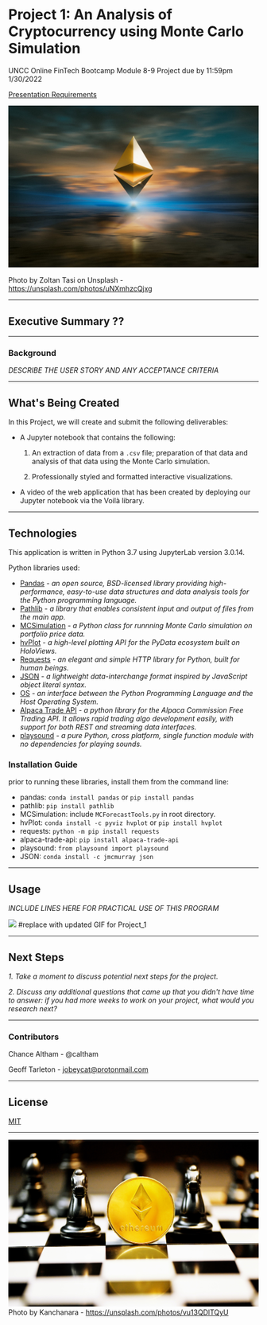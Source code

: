 # Project 1: An Analysis of Cryptocurrency using Monte Carlo Simulation
UNCC Online FinTech Bootcamp Module 8-9 Project due by 11:59pm 1/30/2022


[Presentation Requirements](https://courses.bootcampspot.com/courses/980/pages/9-dot-9-4-presentation-requirements?module_item_id=377500)

![](Images/Zoltan_Tasi_on_Unsplash.jpeg)

Photo by Zoltan Tasi on Unsplash - https://unsplash.com/photos/uNXmhzcQjxg

---

## Executive Summary ??

---

### Background  

*DESCRIBE THE USER STORY AND ANY ACCEPTANCE CRITERIA*

---

## What's Being Created

In this Project, we will create and submit the following deliverables:

 - A Jupyter notebook that contains the following:

    1. An extraction of data from a `.csv` file; preparation of that data and analysis of that data using the Monte Carlo simulation.

    2. Professionally styled and formatted interactive visualizations.

 - A video of the web application that has been created by deploying our Jupyter notebook via the Voilà library.

---

## Technologies

This application is written in Python 3.7 using JupyterLab version 3.0.14.

Python libraries used:

 - [Pandas](https://pandas.pydata.org/pandas-docs/stable/) - *an open source, BSD-licensed library providing high-performance, easy-to-use data structures and data analysis tools for the Python programming language.*
 - [Pathlib](https://docs.python.org/3.7/library/pathlib.html) - *a library that enables consistent input and output of files from the main app.*
 - [MCSimulation](MCForeCastTools.py) - *a Python class for runnning Monte Carlo simulation on portfolio price data.*
 - [hvPlot](https://hvplot.holoviz.org/user_guide/Introduction.html) - *a high-level plotting API for the PyData ecosystem built on HoloViews.*
 - [Requests](https://docs.python-requests.org/en/master/) - *an elegant and simple HTTP library for Python, built for human beings.*
 - [JSON](https://www.json.org/json-en.html) - *a lightweight data-interchange format inspired by JavaScript object literal syntax.*
 - [OS](https://www.educba.com/python-os-module/) - *an interface between the Python Programming Language and the Host Operating System.*
 - [Alpaca Trade API](https://pypi.org/project/alpaca-trade-api/) - *a python library for the Alpaca Commission Free Trading API. It allows rapid trading algo development easily, with support for both REST and streaming data interfaces.*
  - [playsound](https://pypi.org/project/playsound/) - *a pure Python, cross platform, single function module with no dependencies for playing sounds.*


### Installation Guide

prior to running these libraries, install them from the command line:  
  - pandas: `conda install pandas` or `pip install pandas`  
  - pathlib: `pip install pathlib`
  - MCSimulation: include `MCForecastTools.py` in root directory.
  - hvPlot: `conda install -c pyviz hvplot` or `pip install hvplot`
  - requests: `python -m pip install requests`
  - alpaca-trade-api: `pip install alpaca-trade-api`
  - playsound: `from playsound import playsound`
  - JSON: `conda install -c jmcmurray json`
  

---

## Usage

*INCLUDE LINES HERE FOR PRACTICAL USE OF THIS PROGRAM*

 
![](Images/Voila_file.gif) #replace with updated GIF for Project_1

---
## Next Steps

   *1. Take a moment to discuss potential next steps for the project.*

   *2. Discuss any additional questions that came up that you didn't have time to answer: if you had more weeks to work on your project, what would you research next?*
 
---
 
### Contributors

Chance Altham - @caltham

Geoff Tarleton - jobeycat@protonmail.com

---

## License

[MIT](LICENSE)

---

![](Images/kanchanara-vu13QDlTQyU-unsplash.jpg)
Photo by Kanchanara - https://unsplash.com/photos/vu13QDlTQyU